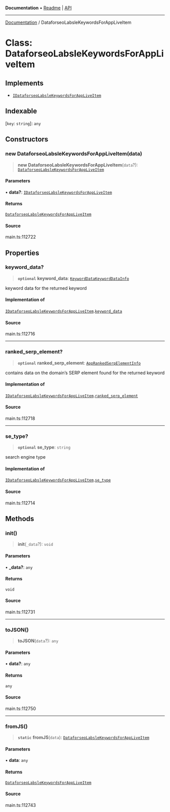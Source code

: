 **Documentation** • [Readme](../README.md) \| [API](../globals.md)

***

[Documentation](../README.md) / DataforseoLabsleKeywordsForAppLiveItem

# Class: DataforseoLabsleKeywordsForAppLiveItem

## Implements

- [`IDataforseoLabsleKeywordsForAppLiveItem`](../interfaces/IDataforseoLabsleKeywordsForAppLiveItem.md)

## Indexable

 \[`key`: `string`\]: `any`

## Constructors

### new DataforseoLabsleKeywordsForAppLiveItem(data)

> **new DataforseoLabsleKeywordsForAppLiveItem**(`data`?): [`DataforseoLabsleKeywordsForAppLiveItem`](DataforseoLabsleKeywordsForAppLiveItem.md)

#### Parameters

• **data?**: [`IDataforseoLabsleKeywordsForAppLiveItem`](../interfaces/IDataforseoLabsleKeywordsForAppLiveItem.md)

#### Returns

[`DataforseoLabsleKeywordsForAppLiveItem`](DataforseoLabsleKeywordsForAppLiveItem.md)

#### Source

main.ts:112722

## Properties

### keyword\_data?

> **`optional`** **keyword\_data**: [`KeywordDataKeywordDataInfo`](KeywordDataKeywordDataInfo.md)

keyword data for the returned keyword

#### Implementation of

[`IDataforseoLabsleKeywordsForAppLiveItem`](../interfaces/IDataforseoLabsleKeywordsForAppLiveItem.md).[`keyword_data`](../interfaces/IDataforseoLabsleKeywordsForAppLiveItem.md#keyword_data)

#### Source

main.ts:112716

***

### ranked\_serp\_element?

> **`optional`** **ranked\_serp\_element**: [`AppRankedSerpElementInfo`](AppRankedSerpElementInfo.md)

contains data on the domain’s SERP element found for the returned keyword

#### Implementation of

[`IDataforseoLabsleKeywordsForAppLiveItem`](../interfaces/IDataforseoLabsleKeywordsForAppLiveItem.md).[`ranked_serp_element`](../interfaces/IDataforseoLabsleKeywordsForAppLiveItem.md#ranked_serp_element)

#### Source

main.ts:112718

***

### se\_type?

> **`optional`** **se\_type**: `string`

search engine type

#### Implementation of

[`IDataforseoLabsleKeywordsForAppLiveItem`](../interfaces/IDataforseoLabsleKeywordsForAppLiveItem.md).[`se_type`](../interfaces/IDataforseoLabsleKeywordsForAppLiveItem.md#se_type)

#### Source

main.ts:112714

## Methods

### init()

> **init**(`_data`?): `void`

#### Parameters

• **\_data?**: `any`

#### Returns

`void`

#### Source

main.ts:112731

***

### toJSON()

> **toJSON**(`data`?): `any`

#### Parameters

• **data?**: `any`

#### Returns

`any`

#### Source

main.ts:112750

***

### fromJS()

> **`static`** **fromJS**(`data`): [`DataforseoLabsleKeywordsForAppLiveItem`](DataforseoLabsleKeywordsForAppLiveItem.md)

#### Parameters

• **data**: `any`

#### Returns

[`DataforseoLabsleKeywordsForAppLiveItem`](DataforseoLabsleKeywordsForAppLiveItem.md)

#### Source

main.ts:112743
